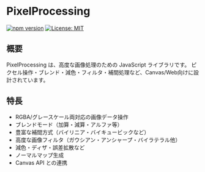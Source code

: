 # PixelProcessing

[![npm version](https://badge.fury.io/js/pixelprocessing.svg)](https://badge.fury.io/js/pixelprocessing)
[![License: MIT](https://img.shields.io/badge/License-MIT-blue.svg)](https://opensource.org/licenses/MIT)

## 概要

PixelProcessing は、高度な画像処理のための JavaScript ライブラリです。
ピクセル操作・ブレンド・減色・フィルタ・補間処理など、Canvas/Web向けに設計されています。

## 特長

- RGBA/グレースケール両対応の画像データ操作
- ブレンドモード（加算・減算・アルファ等）
- 豊富な補間方式（バイリニア・バイキュービックなど）
- 高度な画像フィルタ（ガウシアン・アンシャープ・バイラテラル他）
- 減色・ディザ・誤差拡散など
- ノーマルマップ生成
- Canvas API との連携
